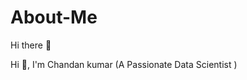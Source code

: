 # About-Me
Hi there 👋

Hi 👋, I'm Chandan kumar
(A Passionate Data Scientist )
                                                          
